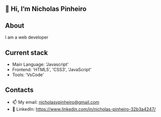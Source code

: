 ## 👋 Hi, I’m Nicholas Pinheiro

## About
I am a web developer

## Current stack
- Main Language: 'Javascript'
- Frontend: 'HTML5', 'CSS3', 'JavaScript'
- Tools: 'VsCode'

## Contacts
- 📫 My email: nicholasvpinheiro@gmail.com
- 👥 LinkedIn: https://www.linkedin.com/in/nicholas-pinheiro-32b3a4247/

